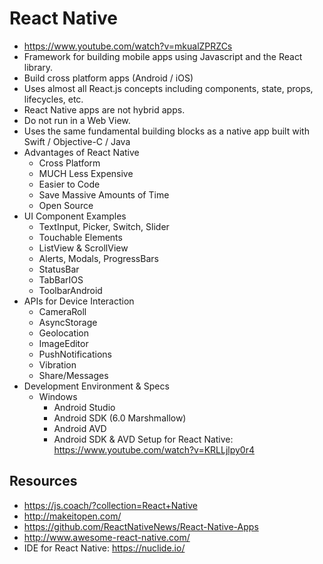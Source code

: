 # React Native

* <https://www.youtube.com/watch?v=mkualZPRZCs>
* Framework for building mobile apps using Javascript and the React library.
* Build cross platform apps (Android / iOS)
* Uses almost all React.js concepts including components, state, props, lifecycles, etc.
* React Native apps are not hybrid apps.
* Do not run in a Web View.
* Uses the same fundamental building blocks as a native app built with Swift / Objective-C / Java
* Advantages of React Native
  * Cross Platform
  * MUCH Less Expensive
  * Easier to Code
  * Save Massive Amounts of Time
  * Open Source
* UI Component Examples
  * TextInput, Picker, Switch, Slider
  * Touchable Elements
  * ListView & ScrollView
  * Alerts, Modals, ProgressBars
  * StatusBar
  * TabBarIOS
  * ToolbarAndroid
* APIs for Device Interaction
  * CameraRoll
  * AsyncStorage
  * Geolocation
  * ImageEditor
  * PushNotifications
  * Vibration
  * Share/Messages
* Development Environment & Specs
  * Windows
    * Android Studio
    * Android SDK (6.0 Marshmallow)
    * Android AVD
    * Android SDK & AVD Setup for React Native: <https://www.youtube.com/watch?v=KRLLjlpy0r4>

## Resources

* <https://js.coach/?collection=React+Native>
* <http://makeitopen.com/>
* <https://github.com/ReactNativeNews/React-Native-Apps>
* <http://www.awesome-react-native.com/>
* IDE for React Native: <https://nuclide.io/>